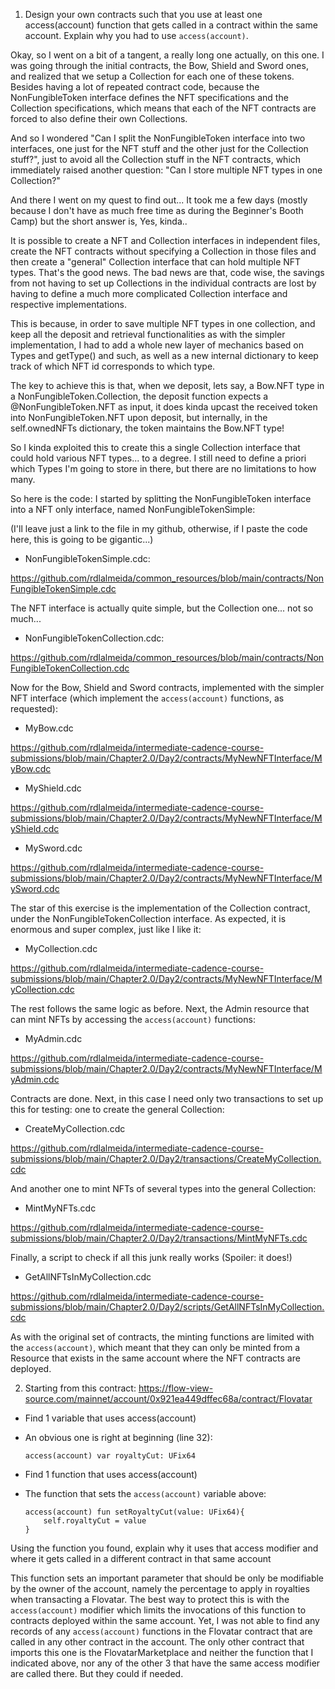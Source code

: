 1. Design your own contracts such that you use at least one access(account) function that gets called in a contract within the same account. Explain why you had to use <code>access(account)</code>.

Okay, so I went on a bit of a tangent, a really long one actually, on this one. I was going through the initial contracts, the Bow, Shield and Sword ones, and realized that we setup a Collection for each one of these tokens. Besides having a lot of repeated contract code, because the NonFungibleToken interface defines the NFT specifications and the Collection specifications, which means that each of the NFT contracts are forced to also define their own Collections.

And so I wondered "Can I split the NonFungibleToken interface into two interfaces, one just for the NFT stuff and the other just for the Collection stuff?", just to avoid all the Collection stuff in the NFT contracts, which immediately raised another question: "Can I store multiple NFT types in one Collection?"

And there I went on my quest to find out... It took me a few days (mostly because I don't have as much free time as during the Beginner's Booth Camp) but the short answer is, Yes, kinda..

It is possible to create a NFT and Collection interfaces in independent files, create the NFT contracts without specifying a Collection in those files and then create a "general" Collection interface that can hold multiple NFT types. That's the good news. The bad news are that, code wise, the savings from not having to set up Collections in the individual contracts are lost by having to define a much more complicated Collection interface and respective implementations.

This is because, in order to save multiple NFT types in one collection, and keep all the deposit and retrieval functionalities as with the simpler implementation, I had to add a whole new layer of mechanics based on Types and getType() and such, as well as a new internal dictionary to keep track of which NFT id corresponds to which type.

The key to achieve this is that, when we deposit, lets say, a Bow.NFT type in a NonFungibleToken.Collection, the deposit function expects a @NonFungibleToken.NFT as input, it does kinda upcast the received token into NonFungibleToken.NFT upon deposit, but internally, in the self.ownedNFTs dictionary, the token maintains the Bow.NFT type!

So I kinda exploited this to create this a single Collection interface that could hold various NFT types... to a degree. I still need to define a priori which Types I'm going to store in there, but there are no limitations to how many.

So here is the code:
I started by splitting the NonFungibleToken interface into a NFT only interface, named NonFungibleTokenSimple:

(I'll leave just a link to the file in my github, otherwise, if I paste the code here, this is going to be gigantic...)

* NonFungibleTokenSimple.cdc:

https://github.com/rdlalmeida/common_resources/blob/main/contracts/NonFungibleTokenSimple.cdc

The NFT interface is actually quite simple, but the Collection one... not so much...

* NonFungibleTokenCollection.cdc:

https://github.com/rdlalmeida/common_resources/blob/main/contracts/NonFungibleTokenCollection.cdc

Now for the Bow, Shield and Sword contracts, implemented with the simpler NFT interface (which implement the <code>access(account)</code> functions, as requested):

* MyBow.cdc

https://github.com/rdlalmeida/intermediate-cadence-course-submissions/blob/main/Chapter2.0/Day2/contracts/MyNewNFTInterface/MyBow.cdc

* MyShield.cdc

https://github.com/rdlalmeida/intermediate-cadence-course-submissions/blob/main/Chapter2.0/Day2/contracts/MyNewNFTInterface/MyShield.cdc

* MySword.cdc

https://github.com/rdlalmeida/intermediate-cadence-course-submissions/blob/main/Chapter2.0/Day2/contracts/MyNewNFTInterface/MySword.cdc

The star of this exercise is the implementation of the Collection contract, under the NonFungibleTokenCollection interface. As expected, it is enormous and super complex, just like I like it:

* MyCollection.cdc

https://github.com/rdlalmeida/intermediate-cadence-course-submissions/blob/main/Chapter2.0/Day2/contracts/MyNewNFTInterface/MyCollection.cdc

The rest follows the same logic as before. Next, the Admin resource that can mint NFTs by accessing the <code>access(account)</code> functions:

* MyAdmin.cdc

https://github.com/rdlalmeida/intermediate-cadence-course-submissions/blob/main/Chapter2.0/Day2/contracts/MyNewNFTInterface/MyAdmin.cdc

Contracts are done. Next, in this case I need only two transactions to set up this for testing: one to create the general Collection:
* CreateMyCollection.cdc

https://github.com/rdlalmeida/intermediate-cadence-course-submissions/blob/main/Chapter2.0/Day2/transactions/CreateMyCollection.cdc

And another one to mint NFTs of several types into the general Collection:
* MintMyNFTs.cdc

https://github.com/rdlalmeida/intermediate-cadence-course-submissions/blob/main/Chapter2.0/Day2/transactions/MintMyNFTs.cdc

Finally, a script to check if all this junk really works (Spoiler: it does!)
* GetAllNFTsInMyCollection.cdc

https://github.com/rdlalmeida/intermediate-cadence-course-submissions/blob/main/Chapter2.0/Day2/scripts/GetAllNFTsInMyCollection.cdc

As with the original set of contracts, the minting functions are limited with the <code>access(account)</code>, which meant that they can only be minted from a Resource that exists in the same account where the NFT contracts are deployed.

2. Starting from this contract: https://flow-view-source.com/mainnet/account/0x921ea449dffec68a/contract/Flovatar

* Find 1 variable that uses access(account)

- An obvious one is right at beginning (line 32):
    ```cadence
    access(account) var royaltyCut: UFix64
    ```

* Find 1 function that uses access(account)

- The function that sets the <code>access(account)</code> variable above:
    ```cadence
    access(account) fun setRoyaltyCut(value: UFix64){
        self.royaltyCut = value
    }
    ```

Using the function you found, explain why it uses that access modifier and where it gets called in a different contract in that same account

This function sets an important parameter that should be only be modifiable by the owner of the account, namely the percentage to apply in royalties when transacting a Flovatar. The best way to protect this is with the <code>access(account)</code> modifier which limits the invocations of this function to contracts deployed within the same account. Yet, I was not able to find any records of any <code>access(account)</code> functions in the Flovatar contract that are called in any other contract in the account. The only other contract that imports this one is the FlovatarMarketplace and neither the function that I indicated above, nor any of the other 3 that have the same access modifier are called there. But they could if needed.